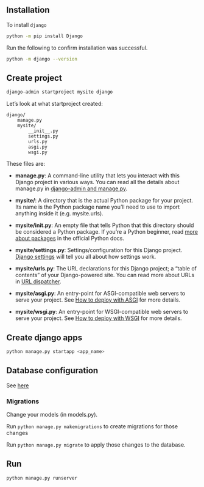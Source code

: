 ## Installation

To install `django`

```sh
python -m pip install Django
```

Run the following to confirm installation was successful.

```sh
python -m django --version
```

## Create project

```sh
django-admin startproject mysite django
```

Let’s look at what startproject created:

```
django/
    manage.py
    mysite/
        __init__.py
        settings.py
        urls.py
        asgi.py
        wsgi.py
```

These files are:

- **manage.py**: A command-line utility that lets you interact with this Django project in various ways. You can read all the details about manage.py in [django-admin and manage.py](https://docs.djangoproject.com/en/5.2/ref/django-admin/).

- **mysite/**: A directory that is the actual Python package for your project. Its name is the Python package name you’ll need to use to import anything inside it (e.g. mysite.urls).

- **mysite/init.py**: An empty file that tells Python that this directory should be considered a Python package. If you’re a Python beginner, read [more about packages](https://docs.python.org/3/tutorial/modules.html#tut-packages) in the official Python docs.

- **mysite/settings.py**: Settings/configuration for this Django project. [Django settings](https://docs.djangoproject.com/en/5.2/topics/settings/) will tell you all about how settings work.

- **mysite/urls.py**: The URL declarations for this Django project; a “table of contents” of your Django-powered site. You can read more about URLs in [URL dispatcher](https://docs.djangoproject.com/en/5.2/topics/http/urls/).

- **mysite/asgi.py**: An entry-point for ASGI-compatible web servers to serve your project. See [How to deploy with ASGI](https://docs.djangoproject.com/en/5.2/howto/deployment/asgi/) for more details.

- **mysite/wsgi.py**: An entry-point for WSGI-compatible web servers to serve your project. See [How to deploy with WSGI](https://docs.djangoproject.com/en/5.2/howto/deployment/wsgi/) for more details.

## Create django apps

```sh
python manage.py startapp <app_name>
```

## Database configuration

See [here](https://docs.djangoproject.com/en/5.2/topics/install/#database-installation)

### Migrations

Change your models (in models.py).

Run `python manage.py makemigrations` to create migrations for those changes

Run `python manage.py migrate` to apply those changes to the database.

## Run

```sh
python manage.py runserver
```
